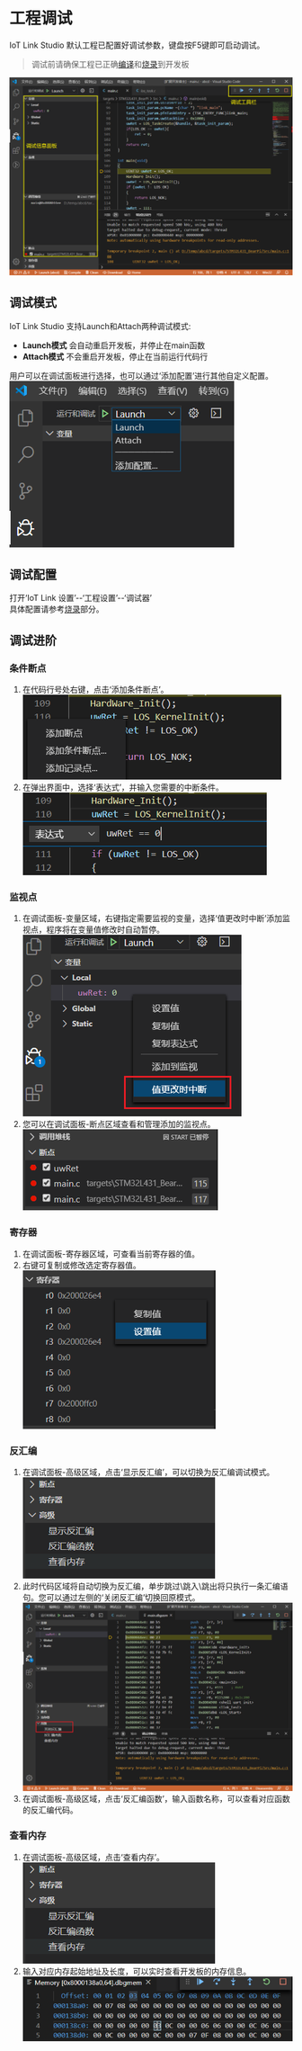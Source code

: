 
# 工程调试
IoT Link Studio 默认工程已配置好调试参数，键盘按F5键即可启动调试。
> 调试前请确保工程已正确[编译](project.md#编译)和[烧录](project.md#烧录)到开发板

![](./images/debug.png)

## 调试模式
IoT Link Studio 支持Launch和Attach两种调试模式:
* **Launch模式** 会自动重启开发板，并停止在main函数
* **Attach模式** 不会重启开发板，停止在当前运行代码行

用户可以在调试面板进行选择，也可以通过‘添加配置’进行其他自定义配置。  
   ![](./images/launch.png)

## 调试配置
打开‘IoT Link 设置’--‘工程设置’--‘调试器’  
具体配置请参考[烧录](./project.md#烧录)部分。

## 调试进阶
### 条件断点
1. 在代码行号处右键，点击‘添加条件断点’。  
   ![](./images/break_condition1.png)
2. 在弹出界面中，选择‘表达式’，并输入您需要的中断条件。  
   ![](./images/break_condition2.png)

### 监视点
1. 在调试面板-变量区域，右键指定需要监视的变量，选择‘值更改时中断’添加监视点，程序将在变量值修改时自动暂停。  
   ![](./images/watchpoint.png)
2. 您可以在调试面板-断点区域查看和管理添加的监视点。  
   ![](./images/watchpoint2.png)

### 寄存器
1. 在调试面板-寄存器区域，可查看当前寄存器的值。
2. 右键可复制或修改选定寄存器值。  
   ![](./images/registers.png)

### 反汇编
1. 在调试面板-高级区域，点击‘显示反汇编’，可以切换为反汇编调试模式。  
   ![](./images/disassembly.png)
2. 此时代码区域将自动切换为反汇编，单步跳过\跳入\跳出将只执行一条汇编语句。您可以通过左侧的‘关闭反汇编’切换回原模式。  
   ![](./images/disassembly2.png)
3. 在调试面板-高级区域，点击‘反汇编函数’，输入函数名称，可以查看对应函数的反汇编代码。  

### 查看内存
1. 在调试面板-高级区域，点击‘查看内存’。  
   ![](./images/disassembly.png)
2. 输入对应内存起始地址及长度，可以实时查看开发板的内存信息。  
   ![](./images/memory.png)